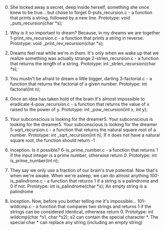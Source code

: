 0. She locked away a secret, deep inside herself, something she once knew to be true... but chose to forget
0-puts_recursion.c - a function that prints a string, followed by a new line.
Prototype: void _puts_recursion(char *s);

1. Why is it so important to dream? Because, in my dreams we are together
1-print_rev_recursion.c - a function that prints a string in reverse.
Prototype: void _print_rev_recursion(char *s);

2. Dreams feel real while we're in them. It's only when we wake up that we realize something was actually strange
2-strlen_recursion.c - a function that returns the length of a string.
Prototype: int _strlen_recursion(char *s);

3. You mustn't be afraid to dream a little bigger, darling
3-factorial.c - a function that returns the factorial of a given number.
Prototype: int factorial(int n);

4. Once an idea has taken hold of the brain it's almost impossible to eradicate
4-pow_recursion.c - a function that returns the value of x raised to the power of y.
Prototype: int _pow_recursion(int x, int y);

5. Your subconscious is looking for the dreamer5. Your subconscious is looking for the dreamer5. Your subconscious is looking for the dreamer
5-sqrt_recursion.c - a function that returns the natural square root of a number.
Prototype: int _sqrt_recursion(int n);
If n does not have a natural square root, the function should return -1

6. Inception. Is it possible?
6-is_prime_number.c - a function that returns 1 if the input integer is a prime number, otherwise return 0.
Prototype: int is_prime_number(int n);

7. They say we only use a fraction of our brain's true potential. Now that's when we're awake. When we're asleep, we can do almost anything
100-is_palindrome.c - a function that returns 1 if a string is a palindrome and 0 if not.
Prototype: int is_palindrome(char *s);
An empty string is a palindrome

8. Inception. Now, before you bother telling me it's impossible...
101-wildcmp.c - a function that compares two strings and returns 1 if the strings can be considered identical, otherwise return 0.
Prototype: int wildcmp(char *s1, char *s2);
s2 can contain the special character *.
The special char * can replace any string (including an empty string)
